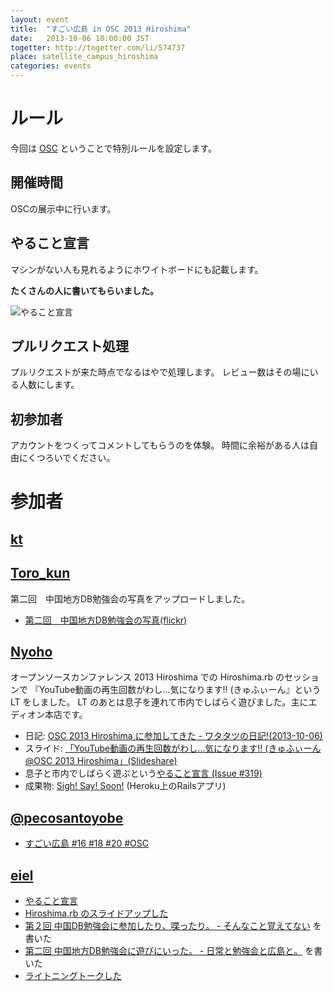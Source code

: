 ```yaml
---
layout: event
title:  "すごい広島 in OSC 2013 Hiroshima"
date:   2013-10-06 10:00:00 JST
togetter: http://togetter.com/li/574737
place: satellite_campus_hiroshima
categories: events
---
```


# ルール

今回は [OSC](http://www.ospn.jp/osc2013-hiroshima/) ということで特別ルールを設定します。

## 開催時間

OSCの展示中に行います。

## やること宣言

マシンがない人も見れるようにホワイトボードにも記載します。

**たくさんの人に書いてもらいました。**

![やること宣言](https://f.cloud.github.com/assets/92595/1341875/a16aa82c-3654-11e3-961f-a3d64599ffae.jpg)


## プルリクエスト処理

プルリクエストが来た時点でなるはやで処理します。
レビュー数はその場にいる人数にします。

## 初参加者

アカウントをつくってコメントしてもらうのを体験。
時間に余裕がある人は自由にくつろいでください。

# 参加者

## [kt](http://twitter.com/kt_kyoto/)

## [Toro_kun](http://twitter.com/Toro_kun/)

第二回　中国地方DB勉強会の写真をアップロードしました。

* [第二回　中国地方DB勉強会の写真(flickr)](http://www.flickr.com/photos/toro_kun/sets/72157636237060904/)

## [Nyoho](http://nyoho.jp)

オープンソースカンファレンス 2013 Hiroshima での Hiroshima.rb のセッションで
『YouTube動画の再生回数がわし…気になります!! (きゅふぃーん』という LT をしました。
LT のあとは息子を連れて市内でしばらく遊びました。主にエディオン本店です。

* 日記: [OSC 2013 Hiroshima に参加してきた - ワタタツの日記!(2013-10-06)](http://nyoho.jp/diary/?date=20131006#p01)
* スライド: [「YouTube動画の再生回数がわし…気になります!! (きゅふぃーん @OSC 2013 Hiroshima」(Slideshare)](http://www.slideshare.net/YukinoriKitadai/osc-2013-hiroshima-sigh-say-soon-share-version)
* 息子と市内でしばらく遊ぶという[やること宣言 (Issue #319)](https://github.com/great-h/great-h.github.io/issues/319)
* 成果物: [Sigh! Say! Soon!](http://sigh-say-soon.herokuapp.com) (Heroku上のRailsアプリ)

## [@pecosantoyobe](https://twitter.com/pecosantoyobe)

* [すごい広島 #16 #18 #20 #OSC](http://49.212.143.129/posts/2013-10-09-great-h-16-18-20-osc.html)

## [eiel](http://eiel.info/)

* [やること宣言](https://github.com/great-h/great-h.github.io/issues/314)
* [Hiroshima.rb のスライドアップした](http://www.slideshare.net/TomohikoHimura/ruby-26900494)
* [第２回 中国DB勉強会に参加したり、喋ったり。 - そんなこと覚えてない](http://blog.eiel.info/blog/2013/10/05/chugokudb-02/) を書いた
* [第二回 中国地方DB勉強会に遊びにいった。 - 日常と勉強会と広島と。](http://eielh-life.tumblr.com/post/63249171892/db) を書いた
* [ライトニングトークした](http://www.slideshare.net/TomohikoHimura/osc-26941852)
